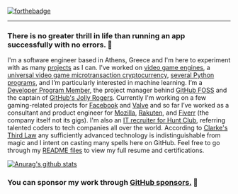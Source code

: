 [![forthebadge](https://forthebadge.com/images/badges/powered-by-black-magic.svg)](https://forthebadge.com)
___
### There is no greater thrill in life than running an app successfully with no errors. 🧠 

I'm a software engineer based in Athens, Greece and I'm here to experiment with as many [projects](https://linktr.ee/pkassotis) as I can. I've worked on [video game engines](https://github.com/binary-express/instant-games), a [universal video game microtransaction cryptocurrency](https://github.com/vedra-xyz), [several Python programs](https://github.com/pkassotis?tab=projects), and I’m particularly interested in machine learning. I’m a [Developer Program Member](https://developer.github.com/program), the project manager behind [GitHub FOSS](https://github.com/GitHub-FOSS) and the captain of [GitHub's Jolly Rogers](https://github.com/github-jolly-rogers). Currently I'm working on a few gaming-related projects for [Facebook](https://www.linkedin.com/in/pkassotis/) and [Valve](https://github.com/steam-vr) and so far I’ve worked as a consultant and product engineer for [Mozilla](https://community.mozilla.org/en/people/pkassotis/), [Rakuten](https://github.com/pkassotis/kassotis.com), and [Fiverr](https://github.com/pkassotis/marketplace.chaobear.com) (the company itself not its gigs). I'm also an [IT recruiter for Hunt Club](https://www.linkedin.com/in/bearofleipzig/), referring talented coders to tech companies all over the world. According to [Clarke's Third Law](https://www.oxfordreference.com/view/10.1093/acref/9780195305678.001.0001/acref-9780195305678-e-70) any sufficiently advanced technology is indistinguishable from magic and I intent on casting many spells here on GitHub. Feel free to go through my [README files](https://github.com/pkassotis/pkassotis/tree/main/Files) to view my full resume and certifications.

[![Anurag's github stats](https://github-readme-stats.vercel.app/api?username=pkassotis&show_icons=true&theme=synthwave)](https://github.com/pkassotis/github-readme-stats)

### You can sponsor my work through [GitHub sponsors.](https://github.com/sponsors/pkassotis) 🙈

